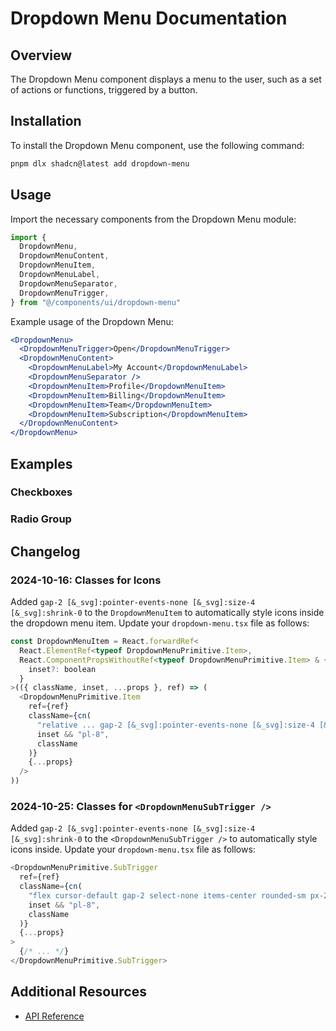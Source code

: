 # Dropdown Menu Documentation

## Overview
The Dropdown Menu component displays a menu to the user, such as a set of actions or functions, triggered by a button.

## Installation
To install the Dropdown Menu component, use the following command:

```bash
pnpm dlx shadcn@latest add dropdown-menu
```

## Usage
Import the necessary components from the Dropdown Menu module:

```javascript
import {
  DropdownMenu,
  DropdownMenuContent,
  DropdownMenuItem,
  DropdownMenuLabel,
  DropdownMenuSeparator,
  DropdownMenuTrigger,
} from "@/components/ui/dropdown-menu"
```

Example usage of the Dropdown Menu:

```jsx
<DropdownMenu>
  <DropdownMenuTrigger>Open</DropdownMenuTrigger>
  <DropdownMenuContent>
    <DropdownMenuLabel>My Account</DropdownMenuLabel>
    <DropdownMenuSeparator />
    <DropdownMenuItem>Profile</DropdownMenuItem>
    <DropdownMenuItem>Billing</DropdownMenuItem>
    <DropdownMenuItem>Team</DropdownMenuItem>
    <DropdownMenuItem>Subscription</DropdownMenuItem>
  </DropdownMenuContent>
</DropdownMenu>
```

## Examples

### Checkboxes

### Radio Group

## Changelog

### 2024-10-16: Classes for Icons
Added `gap-2 [&_svg]:pointer-events-none [&_svg]:size-4 [&_svg]:shrink-0` to the `DropdownMenuItem` to automatically style icons inside the dropdown menu item. Update your `dropdown-menu.tsx` file as follows:

```javascript
const DropdownMenuItem = React.forwardRef<
  React.ElementRef<typeof DropdownMenuPrimitive.Item>,
  React.ComponentPropsWithoutRef<typeof DropdownMenuPrimitive.Item> & {
    inset?: boolean
  }
>(({ className, inset, ...props }, ref) => (
  <DropdownMenuPrimitive.Item
    ref={ref}
    className={cn(
      "relative ... gap-2 [&_svg]:pointer-events-none [&_svg]:size-4 [&_svg]:shrink-0",
      inset && "pl-8",
      className
    )}
    {...props}
  />
))
```

### 2024-10-25: Classes for `<DropdownMenuSubTrigger />`
Added `gap-2 [&_svg]:pointer-events-none [&_svg]:size-4 [&_svg]:shrink-0` to the `<DropdownMenuSubTrigger />` to automatically style icons inside. Update your `dropdown-menu.tsx` file as follows:

```javascript
<DropdownMenuPrimitive.SubTrigger
  ref={ref}
  className={cn(
    "flex cursor-default gap-2 select-none items-center rounded-sm px-2 py-1.5 text-sm outline-none focus:bg-accent data-[state=open]:bg-accent [&_svg]:pointer-events-none [&_svg]:size-4 [&_svg]:shrink-0",
    inset && "pl-8",
    className
  )}
  {...props}
>
  {/* ... */}
</DropdownMenuPrimitive.SubTrigger>
```

## Additional Resources
- [API Reference](https://www.radix-ui.com/docs/primitives/components/dropdown-menu#api-reference)